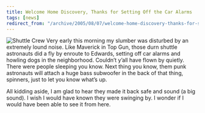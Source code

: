 ```yaml
---
title: Welcome Home Discovery, Thanks for Setting Off the Car Alarms
tags: [news]
redirect_from: "/archive/2005/08/07/welcome-home-discovery-thanks-for-setting-off-the-car-alarms.aspx/"
---
```


![Shuttle Crew](https://haacked.com/assets/images/ShuttleCrew.jpg) Very early
this morning my slumber was disturbed by an extremely lound noise. Like
Maverick in Top Gun, those durn shuttle astronauts did a fly by enroute
to Edwards, setting off car alarms and howling dogs in the neighborhood.
Couldn’t y’all have flown by quietly. There were people sleeping you
know. Next thing you know, them punk astronauts will attach a huge bass
subwoofer in the back of that thing, spinners, just to let you know
what’s up.

All kidding aside, I am glad to hear they made it back safe and sound (a
big sound). I wish I would have known they were swinging by. I wonder if
I would have been able to see it from here.

